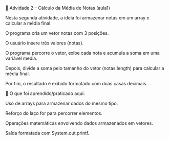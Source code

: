📌 Atividade 2 – Cálculo da Média de Notas (aula1)

Nesta segunda atividade, a ideia foi armazenar notas em um array e calcular a média final.

O programa cria um vetor notas com 3 posições.

O usuário insere três valores (notas).

O programa percorre o vetor, exibe cada nota e acumula a soma em uma variável media.

Depois, divide a soma pelo tamanho do vetor (notas.length) para calcular a média final.

Por fim, o resultado é exibido formatado com duas casas decimais.

🔎 O que foi aprendido/praticado aqui:

Uso de arrays para armazenar dados do mesmo tipo.

Reforço do laço for para percorrer elementos.

Operações matemáticas envolvendo dados armazenados em vetores.

Saída formatada com System.out.printf.
